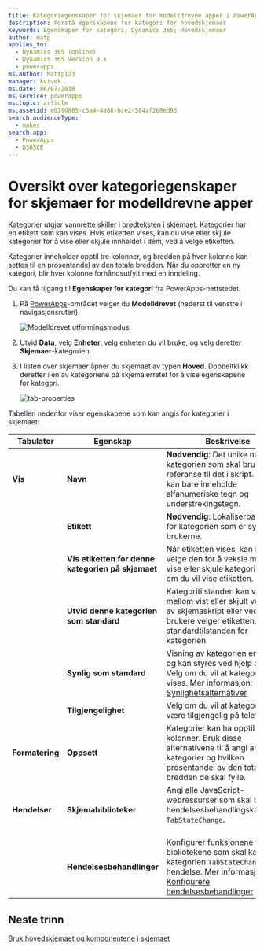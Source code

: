 ```yaml
---
title: Kategoriegenskaper for skjemaer for modelldrevne apper i PowerApps | MicrosoftDocs
description: Forstå egenskapene for kategori for hovedskjemaer
Keywords: Egenskaper for kategori; Dynamics 365; Hovedskjemaer
author: matp
applies_to:
  - Dynamics 365 (online)
  - Dynamics 365 Version 9.x
  - powerapps
ms.author: Mattp123
manager: kvivek
ms.date: 06/07/2018
ms.service: powerapps
ms.topic: article
ms.assetid: e0790865-c5a4-4e86-bce2-584af2b8ed93
search.audienceType:
  - maker
search.app:
  - PowerApps
  - D365CE
---
```

# <a name="tab-properties-for-model-driven-app-forms-overview"></a>Oversikt over kategoriegenskaper for skjemaer for modelldrevne apper

 Kategorier utgjør vannrette skiller i brødteksten i skjemaet. Kategorier har en etikett som kan vises. Hvis etiketten vises, kan du vise eller skjule kategorier for å vise eller skjule innholdet i dem, ved å velge etiketten.  
  
 Kategorier inneholder opptil tre kolonner, og bredden på hver kolonne kan settes til en prosentandel av den totale bredden. Når du oppretter en ny kategori, blir hver kolonne forhåndsutfylt med en inndeling.  

Du kan få tilgang til **Egenskaper for kategori** fra PowerApps-nettstedet. 
1.  På [PowerApps](https://web.powerapps.com/?utm_source=padocs&utm_medium=linkinadoc&utm_campaign=referralsfromdoc)-området velger du **Modelldrevet** (nederst til venstre i navigasjonsruten).  

     ![Modelldrevet utformingsmodus](media/model-driven-switch.png)

2.  Utvid **Data**, velg **Enheter**, velg enheten du vil bruke, og velg deretter **Skjemaer**-kategorien.  

3.  I listen over skjemaer åpner du skjemaet av typen **Hoved**. Dobbeltklikk deretter i en av kategoriene på skjemalerretet for å vise egenskapene for kategori.

    ![tab-properties](media/tab-properties.png)
  
 Tabellen nedenfor viser egenskapene som kan angis for kategorier i skjemaet:
  
|Tabulator|Egenskap|Beskrivelse|  
|---------|--------------|-----------------|  
|**Vis**|**Navn**|**Nødvendig**: Det unike navnet for kategorien som skal brukes ved referanse til det i skript. Navnet kan bare inneholde alfanumeriske tegn og understrekingstegn.|  
||**Etikett**|**Nødvendig**: Lokaliserbar etikett for kategorien som er synlig for brukerne.|  
||**Vis etiketten for denne kategorien på skjemaet**|Når etiketten vises, kan brukere velge den for å veksle mellom å vise eller skjule kategorien. Velg om du vil vise etiketten.|  
||**Utvid denne kategorien som standard**|Kategoritilstanden kan veksle mellom vist eller skjult ved hjelp av skjemaskript eller ved at brukere velger etiketten. Velg standardtilstanden for kategorien.|  
||**Synlig som standard**|Visning av kategorien er valgfritt og kan styres ved hjelp av skript. Velg om du vil at kategorien skal vises. Mer informasjon: [Synlighetsalternativer](visibility-options-legacy.md)|  
||**Tilgjengelighet**|Velg om du vil at kategorien skal være tilgjengelig på telefonen.|  
|**Formatering**|**Oppsett**|Kategorier kan ha opptil tre kolonner. Bruk disse alternativene til å angi antallet kategorier og hvilken prosentandel av den totale bredden de skal fylle.|  
|**Hendelser**|**Skjemabiblioteker**|Angi alle JavaScript-webressurser som skal brukes i hendelsesbehandlingskategorien `TabStateChange`.<br /><br />|  
||**Hendelsesbehandlinger**|Konfigurer funksjonene fra bibliotekene som skal kalles for kategorien `TabStateChange`-hendelse. Mer informasjon: [Konfigurere hendelsesbehandlinger](configure-event-handlers-legacy.md)|  
  
## <a name="next-steps"></a>Neste trinn

[Bruk hovedskjemaet og komponentene i skjemaet](use-main-form-and-components.md)
